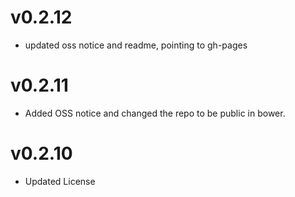 v0.2.12
==============================
* updated oss notice and readme, pointing to gh-pages

v0.2.11
==============================
* Added OSS notice and changed the repo to be public in bower.

v0.2.10
=====================
* Updated License
